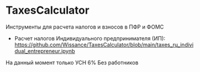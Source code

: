# TaxesCalculator
Инструменты для расчета налогов и взносов в ПФР и ФОМС

* Расчет налогов Индивидуального предпринимателя (ИП): https://github.com/Wissance/TaxesCalculator/blob/main/taxes_ru_individual_entrepreneur.ipynb

На данный момент только УСН 6% Без работников
